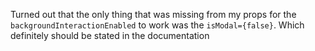 Turned out that the only thing that was missing from my props for the `backgroundInteractionEnabled` to work was the `isModal={false}`.
Which definitely should be stated in the documentation
